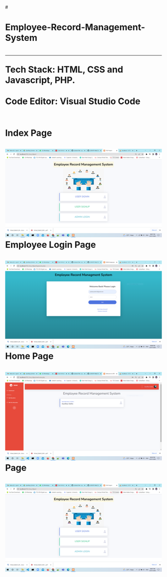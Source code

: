 
#<h1><b>Employee-Record-Management-System</b><br><h1>
  <hr>
<b>Tech Stack:<b> HTML, CSS and Javascript, PHP.<br><br>
<b>Code Editor:<b> Visual Studio Code<br><br><br>
<b>Index Page</b><br><br>
<img src ="ScreenShots/index.PNG" alt ="todolist">
<b>Employee Login Page</b><br><br>  
<img src ="ScreenShots/login.PNG" alt ="todolist">
<b>Home Page</b><br><br>
<img src ="ScreenShots/home.PNG" alt ="todolist">
<b> Page</b><br><br>
<img src ="ScreenShots/index.PNG" alt ="todolist">
